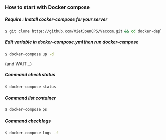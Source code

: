 ### How to start with Docker compose
##### Require : Install docker-compose for your server
```bash
$ git clone https://github.com/VietOpenCPS/Vaccom.git && cd docker-deploy
```
##### Edit variable in docker-compose.yml then run docker-compose

```bash
$ docker-compose up -d
```
(and WAIT...)

##### Command check status
```bash
$ docker-compose status
```
##### Command list container
```bash
$ docker-compose ps
```

##### Command check logs
```bash
$ docker-compose logs -f